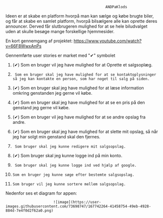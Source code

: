                                                   ANDPaKlods
Ideen er at skabe en platform hvorpå man kan sælge og købe brugte biler, og får at skabe en samlet platform, hvorpå bilsælgere alle kan oprette deres announcer. Derved får slutbrugeren mulighed for at se hele biludvalget uden at skulle besøge mange forskellige hjemmesider.

En kort gennemgang af projektet:
https://www.youtube.com/watch?v=66F8WwxAnPs

Gennemførte user stories er market med "✔" symbolet

1. (✔) Som en bruger vil jeg have mulighed for at Oprette et salgsoplæg.
 
2.      Som en bruger skal jeg have mulighed for at se kontaktoplysninger så jeg kan kontakte en person, som har noget til salg på siden.
  
3. (✔) Som en bruger skal jeg have mulighed for at læse information omkring genstanden jeg gerne vil købe.         	                                                                                                                                                                                       	
4. (✔) Som en bruger skal jeg have mulighed for at se en pris på den genstand jeg gerne vil købe.
  
5. (✔) Som en bruger vil jeg have mulighed for at se andre opslag fra andre.
  
6. (✔) Som en bruger skal jeg have mulighed for at slette mit opslag, så når jeg har solgt min genstand skal den fjernes.
  
7.      Som bruger skal jeg kunne redigere mit salgsopslag.
  
8. (✔) Som bruger skal jeg kunne logge ind på min konto.
  
9.      Som bruger skal jeg kunne logge ind ved hjælp af google.
  
10.     Som en bruger jeg kunne søge efter bestemte salgsopslag.
  
11.     Som bruger vil jeg kunne sortere mellem salgsopslag.


Nedenfor ses et diagram for appen:
                                                                                                                
                          ![image](https://user-images.githubusercontent.com/73698747/167742264-41458754-49eb-4928-884d-7e4f0d2f62a0.png)

